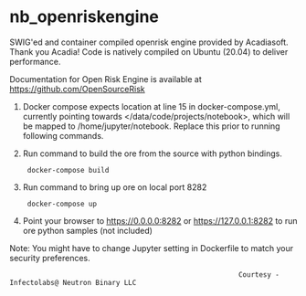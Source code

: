 # nb_openriskengine 
SWIG'ed and container compiled openrisk engine provided by Acadiasoft. Thank you Acadia! Code is natively compiled on Ubuntu (20.04) to deliver performance. 

Documentation for Open Risk Engine is available at https://github.com/OpenSourceRisk

1. Docker compose expects location at line 15 in docker-compose.yml, currently pointing towards </data/code/projects/notebook>, which will be mapped to /home/jupyter/notebook. Replace this prior to running following commands.

2. Run  command to build the ore from the source with python bindings.

        docker-compose build

3. Run  command to bring up ore on local port 8282

        docker-compose up
        
4. Point your browser to https://0.0.0.0:8282 or https://127.0.0.1:8282 to run ore python samples (not included)       

Note: You might have to change Jupyter setting in Dockerfile to match your security preferences.

                                                            Courtesy - Infectolabs@ Neutron Binary LLC
        

